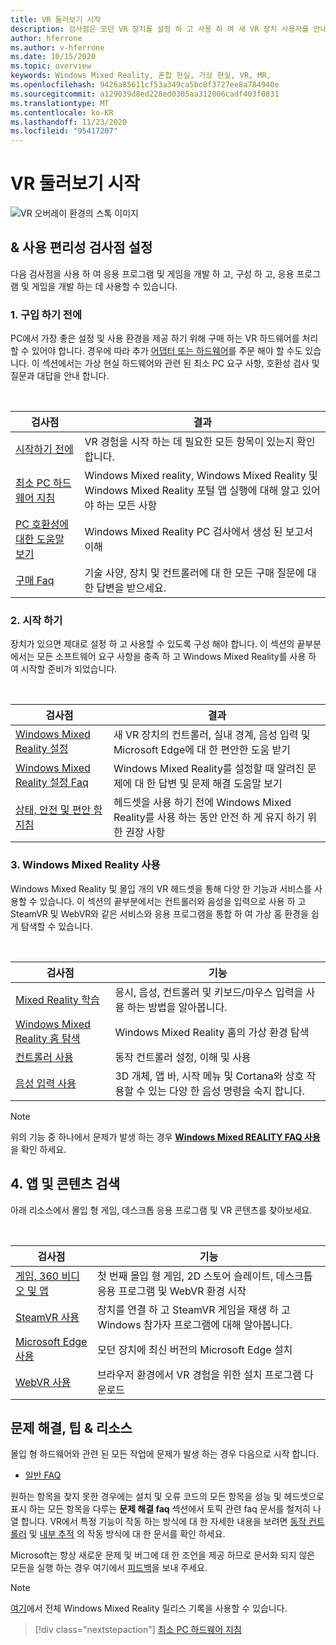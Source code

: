 ```yaml
---
title: VR 둘러보기 시작
description: 검사점은 모던 VR 장치를 설정 하 고 사용 하 여 새 VR 장치 사용자를 안내 합니다.
author: hferrone
ms.author: v-hferrone
ms.date: 10/15/2020
ms.topic: overview
keywords: Windows Mixed Reality, 혼합 현실, 가상 현실, VR, MR,
ms.openlocfilehash: 9426a85611cf53a349ca5bc8f3727ee8a784940e
ms.sourcegitcommit: a129039d8ed228ed0305aa312006cadf403f0831
ms.translationtype: MT
ms.contentlocale: ko-KR
ms.lasthandoff: 11/23/2020
ms.locfileid: "95417207"
---
```

# <a name="start-your-vr-journey"></a>VR 둘러보기 시작

![VR 오버레이 환경의 스톡 이미지](images/mr-win32-slates-pinspanel.png)

## <a name="setup--usability-checkpoints"></a>& 사용 편리성 검사점 설정

다음 검사점을 사용 하 여 응용 프로그램 및 게임을 개발 하 고, 구성 하 고, 응용 프로그램 및 게임을 개발 하는 데 사용할 수 있습니다.

### <a name="1-before-you-buy"></a>1. 구입 하기 전에

PC에서 가장 좋은 설정 및 사용 환경을 제공 하기 위해 구매 하는 VR 하드웨어를 처리할 수 있어야 합니다. 경우에 따라 추가 [어댑터 또는 하드웨어](recommended-adapters-for-windows-mixed-reality-capable-pcs.md)를 주문 해야 할 수도 있습니다. 이 섹션에서는 가상 현실 하드웨어와 관련 된 최소 PC 요구 사항, 호환성 검사 및 질문과 대답을 안내 합니다.

<br>

|  검사점  |  결과  |
| --- | --- |
| [시작하기 전에](before-you-start.md) | VR 경험을 시작 하는 데 필요한 모든 항목이 있는지 확인 합니다. |
| [최소 PC 하드웨어 지침](windows-mixed-reality-minimum-pc-hardware-compatibility-guidelines.md) | Windows Mixed reality, Windows Mixed Reality 및 Windows Mixed Reality 포털 앱 실행에 대해 알고 있어야 하는 모든 사항 |
| [PC 호환성에 대한 도움말 보기](get-help-with-pc-compatibility.md) | Windows Mixed Reality PC 검사에서 생성 된 보고서 이해 |
| [구매 Faq](before-you-buy-faqs.md) | 기술 사양, 장치 및 컨트롤러에 대 한 모든 구매 질문에 대 한 답변을 받으세요. |

### <a name="2-getting-started"></a>2. 시작 하기

장치가 있으면 제대로 설정 하 고 사용할 수 있도록 구성 해야 합니다. 이 섹션의 끝부분에서는 모든 소프트웨어 요구 사항을 충족 하 고 Windows Mixed Reality를 사용 하 여 시작할 준비가 되었습니다.

<br>

|  검사점  |  결과  |
| --- | --- |
| [Windows Mixed Reality 설정](set-up-windows-mixed-reality.md) | 새 VR 장치의 컨트롤러, 실내 경계, 음성 입력 및 Microsoft Edge에 대 한 편안한 도움 받기 |
| [Windows Mixed Reality 설정 Faq](wmr-setup-faq.md) | Windows Mixed Reality를 설정할 때 알려진 문제에 대 한 답변 및 문제 해결 도움말 보기 |
| [상태, 안전 및 편안 함 지침](wmr-health-safety-comfort.md) | 헤드셋을 사용 하기 전에 Windows Mixed Reality를 사용 하는 동안 안전 하 게 유지 하기 위한 권장 사항  |

### <a name="3-using-windows-mixed-reality"></a>3. Windows Mixed Reality 사용

Windows Mixed Reality 및 몰입 개의 VR 헤드셋을 통해 다양 한 기능과 서비스를 사용할 수 있습니다. 이 섹션의 끝부분에서는 컨트롤러와 음성을 입력으로 사용 하 고 SteamVR 및 WebVR와 같은 서비스와 응용 프로그램을 통합 하 여 가상 홈 환경을 쉽게 탐색할 수 있습니다.

<br>

|  검사점  |  기능  |
| --- | --- |
| [Mixed Reality 학습](learn-mixed-reality.md) | 응시, 음성, 컨트롤러 및 키보드/마우스 입력을 사용 하는 방법을 알아봅니다. |
| [Windows Mixed Reality 홈 탐색](your-mixed-reality-home.md) | Windows Mixed Reality 홈의 가상 환경 탐색  |
| [컨트롤러 사용](controllers-in-wmr.md) | 동작 컨트롤러 설정, 이해 및 사용 |
| [음성 입력 사용](using-speech-in-wmr.md) | 3D 개체, 앱 바, 시작 메뉴 및 Cortana와 상호 작용할 수 있는 다양 한 음성 명령을 숙지 합니다. |

> [!NOTE]
> 위의 기능 중 하나에서 문제가 발생 하는 경우 **[Windows Mixed REALITY FAQ 사용](using-wmr-faq.md)** 을 확인 하세요.

## <a name="4-discover-apps-and-content"></a>4. 앱 및 콘텐츠 검색

아래 리소스에서 몰입 형 게임, 데스크톱 응용 프로그램 및 VR 콘텐츠를 찾아보세요. 

<br>

|  검사점  |  기능  |
| --- | --- |
| [게임, 360 비디오 및 앱](using-games-and-apps-in-windows-mixed-reality.md) | 첫 번째 몰입 형 게임, 2D 스토어 슬레이트, 데스크톱 응용 프로그램 및 WebVR 환경 시작 |
| [SteamVR 사용](using-steamvr-with-windows-mixed-reality.md) | 장치를 연결 하 고 SteamVR 게임을 재생 하 고 Windows 참가자 프로그램에 대해 알아봅니다. |
| [Microsoft Edge 사용](using-microsoft-edge.md) | 모던 장치에 최신 버전의 Microsoft Edge 설치 |
| [WebVR 사용](webvr.md) | 브라우저 환경에서 VR 경험을 위한 설치 프로그램 다운로드 |

## <a name="troubleshooting-tips--resources"></a>문제 해결, 팁 & 리소스

몰입 형 하드웨어와 관련 된 모든 작업에 문제가 발생 하는 경우 다음으로 시작 합니다.
 
* [일반 FAQ](troubleshooting-windows-mixed-reality.md) 

원하는 항목을 찾지 못한 경우에는 설치 및 오류 코드의 모든 항목을 성능 및 헤드셋으로 표시 하는 모든 항목을 다루는 **문제 해결 faq** 섹션에서 토픽 관련 faq 문서를 철저히 나열 합니다. VR에서 특정 기능이 작동 하는 방식에 대 한 자세한 내용을 보려면 [동작 컨트롤러](controllers-in-wmr.md) 및 [내부 추적](tracking-system.md) 의 작동 방식에 대 한 문서를 확인 하세요.

Microsoft는 항상 새로운 문제 및 버그에 대 한 조언을 제공 하므로 문서화 되지 않은 모든을 실행 하는 경우 여기에서 [피드백](filing-feedback.md)을 보내 주세요.

> [!NOTE]
> [여기](mixed-reality-software.md)에서 전체 Windows Mixed Reality 릴리스 기록을 사용할 수 있습니다.

> [!div class="nextstepaction"]
> [최소 PC 하드웨어 지침](windows-mixed-reality-minimum-pc-hardware-compatibility-guidelines.md)

<br>